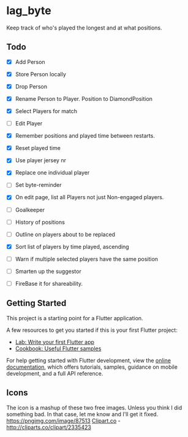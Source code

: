 # lag_byte

Keep track of who's played the longest and at what positions. 


## Todo

- [x] Add Person
- [x] Store Person locally
- [x] Drop Person
- [x] Rename Person to Player. Position to DiamondPosition
- [x] Select Players for match
- [ ] Edit Player
- [x] Remember positions and played time between restarts.
- [x] Reset played time
- [x] Use player jersey nr
- [x] Replace one individual player
- [ ] Set byte-reminder
- [x] On edit page, list all Players not just Non-engaged players. 
- [ ] Goalkeeper
- [ ] History of positions
- [ ] Outline on players about to be replaced
- [x] Sort list of players by time played, ascending
- [ ] Warn if multiple selected players have the same position
- [ ] Smarten up the suggestor
- [ ] FireBase it for shareability.


## Getting Started

This project is a starting point for a Flutter application.

A few resources to get you started if this is your first Flutter project:

- [Lab: Write your first Flutter app](https://docs.flutter.dev/get-started/codelab)
- [Cookbook: Useful Flutter samples](https://docs.flutter.dev/cookbook)

For help getting started with Flutter development, view the
[online documentation](https://docs.flutter.dev/), which offers tutorials,
samples, guidance on mobile development, and a full API reference.



## Icons

The icon is a mashup of these two free images. Unless you think I did something bad. In that case, let me know and I'll get it fixed. 
https://pngimg.com/image/87513
<a href="http://cliparts.co">Clipart.co</a> - http://cliparts.co/clipart/2335423